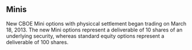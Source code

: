 ## Minis

New CBOE Mini options with physiccal settlement began trading on March 18, 2013. The new Mini options represent a deliverable of 10 shares of an underlying security, whereas standard equity options represent a deliverable of 100 shares.